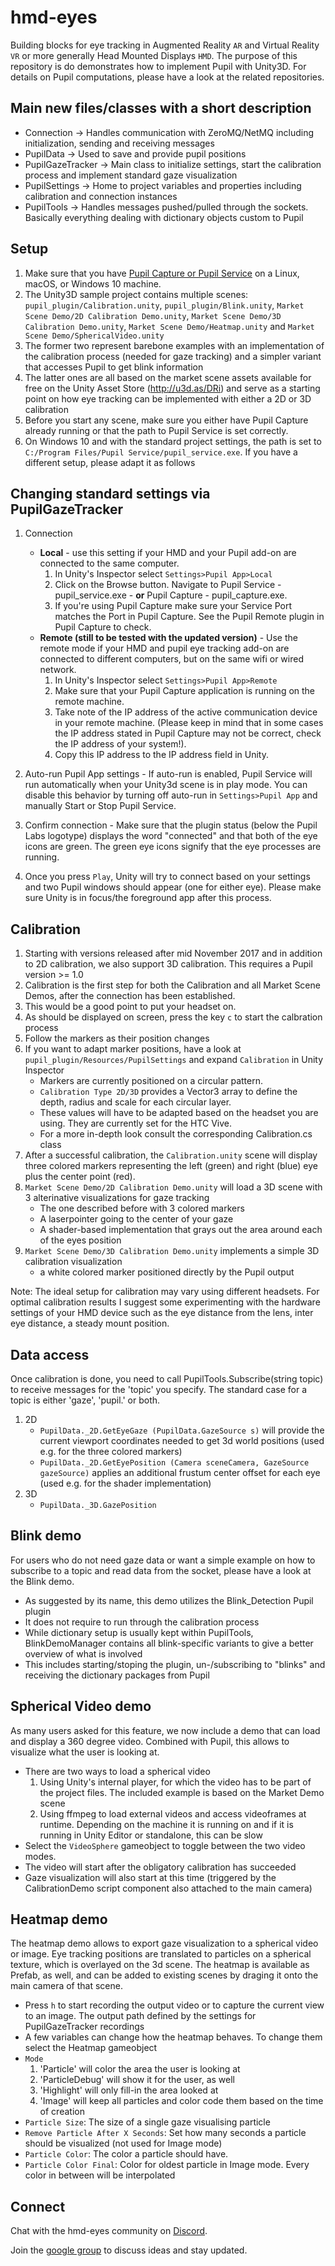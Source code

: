 # hmd-eyes

Building blocks for eye tracking in Augmented Reality `AR` and Virtual Reality `VR` or more generally Head Mounted Displays `HMD`.
The purpose of this repository is do demonstrates how to implement Pupil with Unity3D. For details on Pupil computations, please have a look at the related repositories.

## Main new files/classes with a short description
* Connection -> Handles communication with ZeroMQ/NetMQ including initialization, sending and receiving messages
* PupilData -> Used to save and provide pupil positions
* PupilGazeTracker -> Main class to initialize settings, start the calibration process and implement standard gaze visualization
* PupilSettings -> Home to project variables and properties including calibration and connection instances
* PupilTools -> Handles messages pushed/pulled through the sockets. Basically everything dealing with dictionary objects custom to Pupil

## Setup

1. Make sure that you have [Pupil Capture or Pupil Service](https://github.com/pupil-labs/pupil/releases/latest) on a Linux, macOS, or Windows 10 machine. 
2. The Unity3D sample project contains multiple scenes: `pupil_plugin/Calibration.unity`, `pupil_plugin/Blink.unity`, `Market Scene Demo/2D Calibration Demo.unity`, `Market Scene Demo/3D Calibration Demo.unity`, `Market Scene Demo/Heatmap.unity` and `Market Scene Demo/SphericalVideo.unity`
3. The former two represent barebone examples with an implementation of the calibration process (needed for gaze tracking) and a simpler variant that accesses Pupil to get blink information
4. The latter ones are all based on the market scene assets available for free on the Unity Asset Store (http://u3d.as/DRi) and serve as a starting point on how eye tracking can be implemented with either a 2D or 3D calibration
5. Before you start any scene, make sure you either have Pupil Capture already running or that the path to Pupil Service is set correctly.
6. On Windows 10 and with the standard project settings, the path is set to `C:/Program Files/Pupil Service/pupil_service.exe`. If you have a different setup, please adapt it as follows 

## Changing standard settings via PupilGazeTracker
1. Connection
	* **Local** - use this setting if your HMD and your Pupil add-on are connected to the same computer.
		1. In Unity's Inspector select `Settings>Pupil App>Local`
		2. Click on the Browse button. Navigate to Pupil Service - pupil_service.exe - **or** Pupil Capture - pupil_capture.exe.
		3. If you're using Pupil Capture make sure your Service Port matches the Port in Pupil Capture. See the Pupil Remote plugin in Pupil Capture to check.
	* **Remote (still to be tested with the updated version)** - Use the remote mode if your HMD and pupil eye tracking add-on are connected to different computers, but on the same wifi or wired network.
		1. In Unity's Inspector select `Settings>Pupil App>Remote`
		2. Make sure that your Pupil Capture application is running on the remote machine.
		3. Take note of the IP address of the active communication device in your remote machine. (Please keep in mind that in some cases the IP address stated in Pupil Capture may not be correct, check the IP address of your system!).
		4. Copy this IP address to the IP address field in Unity.
		
2. Auto-run Pupil App settings - If auto-run is enabled, Pupil Service will run automatically when your Unity3d scene is in play mode. You can disable this behavior by turning off auto-run in `Settings>Pupil App` and manually Start or Stop Pupil Service.
3. Confirm connection - Make sure that the plugin status (below the Pupil Labs logotype) displays the word "connected" and that both of the eye icons are green. The green eye icons signify that the eye processes are running.
4. Once you press `Play`, Unity will try to connect based on your settings and two Pupil windows should appear (one for either eye). Please make sure Unity is in focus/the foreground app after this process.

## Calibration

1. Starting with versions released after mid November 2017 and in addition to 2D calibration, we also support 3D calibration. This requires a Pupil version >= 1.0
2. Calibration is the first step for both the Calibration and all Market Scene Demos, after the connection has been established.
3. This would be a good point to put your headset on.
4. As should be displayed on screen, press the key `c` to start the calbration process
5. Follow the markers as their position changes
6. If you want to adapt marker positions, have a look at `pupil_plugin/Resources/PupilSettings` and expand `Calibration` in Unity Inspector
	* Markers are currently positioned on a circular pattern. 
	* `Calibration Type 2D/3D` provides a Vector3 array to define the depth, radius and scale for each circular layer.
	* These values will have to be adapted based on the headset you are using. They are currently set for the HTC Vive.
	* For a more in-depth look consult the corresponding Calibration.cs class
7. After a successful calibration, the `Calibration.unity` scene will display three colored markers representing the left (green) and right (blue) eye plus the center point (red).
8. `Market Scene Demo/2D Calibration Demo.unity` will load a 3D scene with 3 alterinative visualizations for gaze tracking
	* The one described before with 3 colored markers
	* A laserpointer going to the center of your gaze
	* A shader-based implementation that grays out the area around each of the eyes position	
9. `Market Scene Demo/3D Calibration Demo.unity` implements a simple 3D calibration visualization
	* a white colored marker positioned directly by the Pupil output
	
Note: The ideal setup for calibration may vary using different headsets. For optimal calibration results I suggest some experimenting with the hardware settings of your HMD device such as the eye distance from the lens, inter eye distance, a steady mount position.

## Data access

Once calibration is done, you need to call PupilTools.Subscribe(string topic) to receive messages for the 'topic' you specify. The standard case for a topic is either 'gaze', 'pupil.' or both.
1. 2D
	* `PupilData._2D.GetEyeGaze (PupilData.GazeSource s)` will provide the current viewport coordinates needed to get 3d world positions (used e.g. for the three colored markers)
	* `PupilData._2D.GetEyePosition (Camera sceneCamera, GazeSource gazeSource)` applies an additional frustum center offset for each eye (used e.g. for the shader implementation)  
2. 3D
	* `PupilData._3D.GazePosition`

## Blink demo

For users who do not need gaze data or want a simple example on how to subscribe to a topic and read data from the socket, please have a look at the Blink demo.
* As suggested by its name, this demo utilizes the Blink_Detection Pupil plugin
* It does not require to run through the calibration process
* While dictionary setup is usually kept within PupilTools, BlinkDemoManager contains all blink-specific variants to give a better overview of what is involved
* This includes starting/stoping the plugin, un-/subscribing to "blinks" and receiving the dictionary packages from Pupil
	
## Spherical Video demo
As many users asked for this feature, we now include a demo that can load and display a 360 degree video. Combined with Pupil, this allows to visualize what the user is looking at.
* There are two ways to load a spherical video
	1. Using Unity's internal player, for which the video has to be part of the project files. The included example is based on the Market Demo scene
	2. Using ffmpeg to load external videos and access videoframes at runtime. Depending on the machine it is running on and if it is running in Unity Editor or standalone, this can be slow
* Select the `VideoSphere` gameobject to toggle between the two video modes.
* The video will start after the obligatory calibration has succeeded
* Gaze visualization will also start at this time (triggered by the CalibrationDemo script component also attached to the main camera)

## Heatmap demo
The heatmap demo allows to export gaze visualization to a spherical video or image. Eye tracking positions are translated to particles on a spherical texture, which is overlayed on the 3d scene. The heatmap is available as Prefab, as well, and can be added to existing scenes by draging it onto the main camera of that scene. 
* Press `h` to start recording the output video or to capture the current view to an image. The output path defined by the settings for PupilGazeTracker recordings
* A few variables can change how the heatmap behaves. To change them select the Heatmap gameobject
* `Mode`
	1. 'Particle' will color the area the user is looking at
	2. 'ParticleDebug' will show it for the user, as well
	3. 'Highlight' will only fill-in the area looked at
	4. 'Image' will keep all particles and color code them based on the time of creation
* `Particle Size`: The size of a single gaze visualising particle
* `Remove Particle After X Seconds`: Set how many seconds a particle should be visualized (not used for Image mode)
* `Particle Color`: The color a particle should have.
* `Particle Color Final`: Color for oldest particle in Image mode. Every color in between will be interpolated


## Connect

Chat with the hmd-eyes community on [Discord](https://discord.gg/PahDtSH).

Join the [google group](https://groups.google.com/forum/#!forum/hmd-eyes) to discuss ideas and stay updated. 


